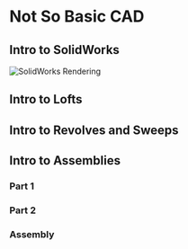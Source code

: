 # Not So Basic CAD


## Intro to SolidWorks
![SolidWorks Rendering](https://lh5.googleusercontent.com/YENIch4GGVfj1yygdhnzgLHBiJjkSk-0Sd3ZO4g4dSvbjTO0eV7IwK8FXGkUtqQikr3dn5Oitz79xwxvHNkhPLMyitNpT_uGPc67-PmD)

## Intro to Lofts

## Intro to Revolves and Sweeps

## Intro to Assemblies
### Part 1
### Part 2
### Assembly
